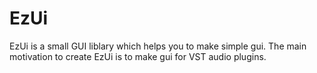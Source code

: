 # EzUi

EzUi is a small GUI liblary which helps you to make simple gui.
The main motivation to create EzUi is to make gui for VST audio plugins.
